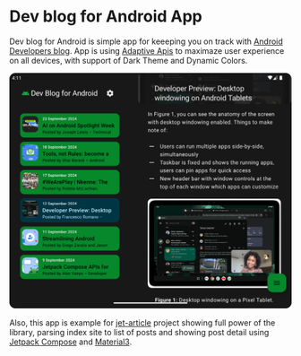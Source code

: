 # Dev blog for Android App

Dev blog for Android is simple app for keeeping you on track
with [Android Developers blog](https://android-developers.googleblog.com/). App is
using [Adaptive Apis](https://developer.android.com/jetpack/androidx/releases/compose-material3-adaptive)
to maximaze user experience on all devices, with support of Dark Theme and Dynamic Colors.

![Ilustration image](/images/image1.png)


Also, this app is example for [jet-article](https://github.com/miroslavhybler/jet-article) project
showing full power of the library, parsing index site to list of posts and showing post detail using
[Jetpack Compose](https://developer.android.com/compose) and [Material3](https://m3.material.io/).